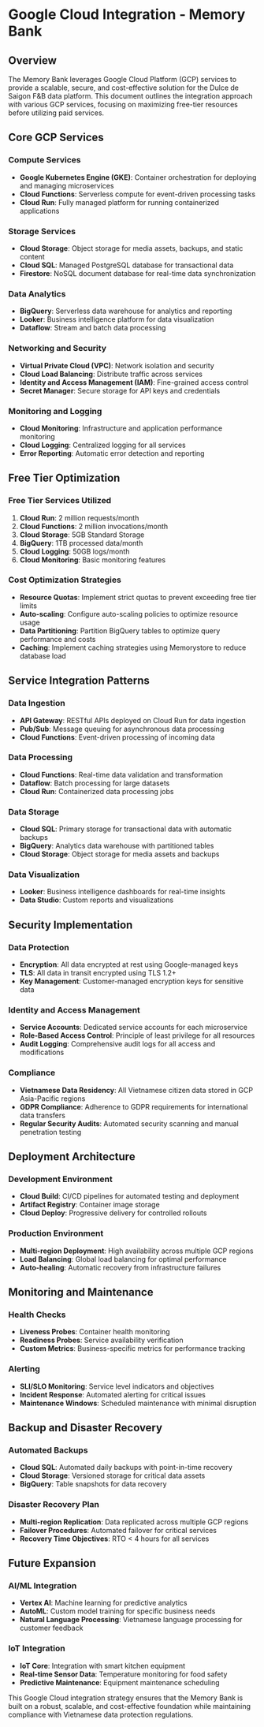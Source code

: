 # Google Cloud Integration - Memory Bank

## Overview

The Memory Bank leverages Google Cloud Platform (GCP) services to provide a scalable, secure, and cost-effective solution for the Dulce de Saigon F&B data platform. This document outlines the integration approach with various GCP services, focusing on maximizing free-tier resources before utilizing paid services.

## Core GCP Services

### Compute Services

- **Google Kubernetes Engine (GKE)**: Container orchestration for deploying and managing microservices
- **Cloud Functions**: Serverless compute for event-driven processing tasks
- **Cloud Run**: Fully managed platform for running containerized applications

### Storage Services

- **Cloud Storage**: Object storage for media assets, backups, and static content
- **Cloud SQL**: Managed PostgreSQL database for transactional data
- **Firestore**: NoSQL document database for real-time data synchronization

### Data Analytics

- **BigQuery**: Serverless data warehouse for analytics and reporting
- **Looker**: Business intelligence platform for data visualization
- **Dataflow**: Stream and batch data processing

### Networking and Security

- **Virtual Private Cloud (VPC)**: Network isolation and security
- **Cloud Load Balancing**: Distribute traffic across services
- **Identity and Access Management (IAM)**: Fine-grained access control
- **Secret Manager**: Secure storage for API keys and credentials

### Monitoring and Logging

- **Cloud Monitoring**: Infrastructure and application performance monitoring
- **Cloud Logging**: Centralized logging for all services
- **Error Reporting**: Automatic error detection and reporting

## Free Tier Optimization

### Free Tier Services Utilized

1. **Cloud Run**: 2 million requests/month
2. **Cloud Functions**: 2 million invocations/month
3. **Cloud Storage**: 5GB Standard Storage
4. **BigQuery**: 1TB processed data/month
5. **Cloud Logging**: 50GB logs/month
6. **Cloud Monitoring**: Basic monitoring features

### Cost Optimization Strategies

- **Resource Quotas**: Implement strict quotas to prevent exceeding free tier limits
- **Auto-scaling**: Configure auto-scaling policies to optimize resource usage
- **Data Partitioning**: Partition BigQuery tables to optimize query performance and costs
- **Caching**: Implement caching strategies using Memorystore to reduce database load

## Service Integration Patterns

### Data Ingestion

- **API Gateway**: RESTful APIs deployed on Cloud Run for data ingestion
- **Pub/Sub**: Message queuing for asynchronous data processing
- **Cloud Functions**: Event-driven processing of incoming data

### Data Processing

- **Cloud Functions**: Real-time data validation and transformation
- **Dataflow**: Batch processing for large datasets
- **Cloud Run**: Containerized data processing jobs

### Data Storage

- **Cloud SQL**: Primary storage for transactional data with automatic backups
- **BigQuery**: Analytics data warehouse with partitioned tables
- **Cloud Storage**: Object storage for media assets and backups

### Data Visualization

- **Looker**: Business intelligence dashboards for real-time insights
- **Data Studio**: Custom reports and visualizations

## Security Implementation

### Data Protection

- **Encryption**: All data encrypted at rest using Google-managed keys
- **TLS**: All data in transit encrypted using TLS 1.2+
- **Key Management**: Customer-managed encryption keys for sensitive data

### Identity and Access Management

- **Service Accounts**: Dedicated service accounts for each microservice
- **Role-Based Access Control**: Principle of least privilege for all resources
- **Audit Logging**: Comprehensive audit logs for all access and modifications

### Compliance

- **Vietnamese Data Residency**: All Vietnamese citizen data stored in GCP Asia-Pacific regions
- **GDPR Compliance**: Adherence to GDPR requirements for international data transfers
- **Regular Security Audits**: Automated security scanning and manual penetration testing

## Deployment Architecture

### Development Environment

- **Cloud Build**: CI/CD pipelines for automated testing and deployment
- **Artifact Registry**: Container image storage
- **Cloud Deploy**: Progressive delivery for controlled rollouts

### Production Environment

- **Multi-region Deployment**: High availability across multiple GCP regions
- **Load Balancing**: Global load balancing for optimal performance
- **Auto-healing**: Automatic recovery from infrastructure failures

## Monitoring and Maintenance

### Health Checks

- **Liveness Probes**: Container health monitoring
- **Readiness Probes**: Service availability verification
- **Custom Metrics**: Business-specific metrics for performance tracking

### Alerting

- **SLI/SLO Monitoring**: Service level indicators and objectives
- **Incident Response**: Automated alerting for critical issues
- **Maintenance Windows**: Scheduled maintenance with minimal disruption

## Backup and Disaster Recovery

### Automated Backups

- **Cloud SQL**: Automated daily backups with point-in-time recovery
- **Cloud Storage**: Versioned storage for critical data assets
- **BigQuery**: Table snapshots for data recovery

### Disaster Recovery Plan

- **Multi-region Replication**: Data replicated across multiple GCP regions
- **Failover Procedures**: Automated failover for critical services
- **Recovery Time Objectives**: RTO < 4 hours for all services

## Future Expansion

### AI/ML Integration

- **Vertex AI**: Machine learning for predictive analytics
- **AutoML**: Custom model training for specific business needs
- **Natural Language Processing**: Vietnamese language processing for customer feedback

### IoT Integration

- **IoT Core**: Integration with smart kitchen equipment
- **Real-time Sensor Data**: Temperature monitoring for food safety
- **Predictive Maintenance**: Equipment maintenance scheduling

This Google Cloud integration strategy ensures that the Memory Bank is built on a robust, scalable, and cost-effective foundation while maintaining compliance with Vietnamese data protection regulations.
